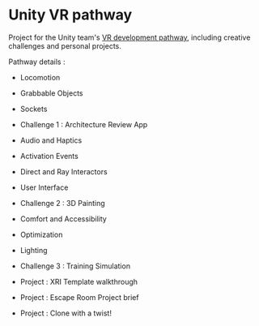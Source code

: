 # Unity VR pathway

Project for the Unity team's [VR development pathway](https://learitm/pathway/vr-development), including creative challenges and personal projects.

Pathway details :

- Locomotion
- Grabbable Objects
- Sockets
- Challenge 1 : Architecture Review App

- Audio and Haptics
- Activation Events
- Direct and Ray Interactors
- User Interface
- Challenge 2 : 3D Painting

- Comfort and Accessibility
- Optimization
- Lighting
- Challenge 3 : Training Simulation

- Project : XRI Template walkthrough
- Project : Escape Room Project brief
- Project : Clone with a twist!
